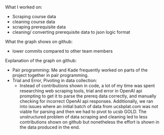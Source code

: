 What I worked on:
- Scraping course data
- cleaning course data
- scraping prerequisite data
- cleaning/ converting prerequisite data to json logic format

What the graph shows on github:
- lower commits compared to other team members

Explanation of the graph on github:
- Pair programming: Me and Kade frequently worked on parts of the project together in pair programming.
- Trial and Error, Pivoting in data collection:
  - Instead of contributions shown in code, a lot of my time was spent researching web scraping tools, trial and error in OpenAI api prompting to get it to parse the prereq data correctly, and manually checking for incorrect OpenAI api responses. Additionally, we ran into issues where an initial batch of data from ucsbplat.com was not viable for parsing and then we had to pivot to ucsb GOLD. The unstructured problem of data scraping and cleaning led to less contributions shown on github but nonetheless the effort is shown in the data produced in the end.

